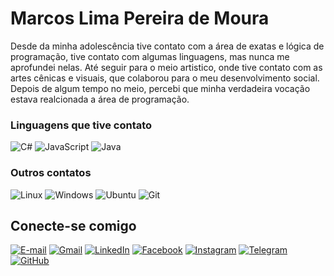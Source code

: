 # Marcos Lima Pereira de Moura

Desde da minha adolescência tive contato com a área de exatas e lógica de programação, tive contato com algumas linguagens, mas nunca me aprofundei nelas. Até seguir para o meio artistico, onde tive contato com as artes cênicas e visuais, que colaborou para o meu desenvolvimento social. Depois de algum tempo no meio, percebi que minha verdadeira vocação estava realcionada a área de programação.

### Linguagens que tive contato
![C#](https://img.shields.io/badge/C%23-239120?style=for-the-badge&logo=c-sharp&logoColor=white)
![JavaScript](https://img.shields.io/badge/JavaScript-F7DF1E?style=for-the-badge&logo=javascript&logoColor=black)
![Java](https://img.shields.io/badge/Java-000?style=for-the-badge&logo=java)

### Outros contatos
![Linux](https://img.shields.io/badge/Linux-000?style=for-the-badge&logo=linux&logoColor=FCC624)
![Windows](https://img.shields.io/badge/Windows-000?style=for-the-badge&logo=windows&logoColor=2CA5E0)
![Ubuntu](https://img.shields.io/badge/Ubuntu-35495E?style=for-the-badge&logo=ubuntu&logoColor=2CA5E0)
![Git](https://img.shields.io/badge/GIT-E44C30?style=for-the-badge&logo=git&logoColor=white)


## Conecte-se comigo

[![E-mail](https://img.shields.io/badge/-Email-000?style=for-the-badge&logo=microsoft-outlook&logoColor=007BFF)](mailto:mlpm@outlook.com.br)
[![Gmail](https://img.shields.io/badge/Gmail-333333?style=for-the-badge&logo=gmail&logoColor=red)](mailto:marcoslimapereirademoura@gmail.com.br)
[![LinkedIn](https://img.shields.io/badge/LinkedIn-0077B5?style=for-the-badge&logo=linkedin&logoColor=white)](https://www.linkedin.com/in/eu-mlpm/)
[![Facebook](https://img.shields.io/badge/Facebook-1877F2?style=for-the-badge&logo=facebook&logoColor=white)](https://www.facebook.com/LimaaMaarcos/)
[![Instagram](https://img.shields.io/badge/-Instagram-%23E4405F?style=for-the-badge&logo=instagram&logoColor=white)](https://www.instagram.com/eu.shannbles/)
[![Telegram](https://img.shields.io/badge/Telegram-000?style=for-the-badge&logo=telegram&logoColor=2CA5E0)](https://t.me/eu_mlpm)
[![GitHub](https://img.shields.io/badge/GitHub-100000?style=for-the-badge&logo=github&logoColor=white)](https://github.com/eu-mlpm)
